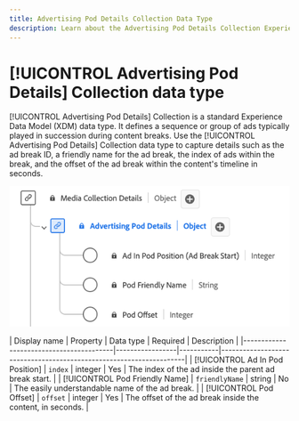 ```yaml
---
title: Advertising Pod Details Collection Data Type
description: Learn about the Advertising Pod Details Collection Experience Data Model (XDM) data type.
---
```

# [!UICONTROL Advertising Pod Details] Collection data type

[!UICONTROL Advertising Pod Details] Collection is a standard Experience Data Model (XDM) data type. It defines a sequence or group of ads typically played in succession during content breaks. Use the [!UICONTROL Advertising Pod Details] Collection data type to capture details such as the ad break ID, a friendly name for the ad break, the index of ads within the break, and the offset of the ad break within the content's timeline in seconds.

![A diagram of the Advertising Pod Details Information Collection data type.](../images/data-types/advertising-pod-details-collection.png)

| Display name                            | Property        | Data type | Required | Description                                             |
|-----------------------------------------|-----------------|-----------|--------------------------------------------------------------------|
| [!UICONTROL Ad In Pod Position]         | `index`         | integer   |  Yes   | The index of the ad inside the parent ad break start.      |
| [!UICONTROL Pod Friendly Name]          | `friendlyName`  | string    |  No    | The easily understandable name of the ad break.           |
| [!UICONTROL Pod Offset]                 | `offset`        | integer   |  Yes   | The offset of the ad break inside the content, in seconds. |
